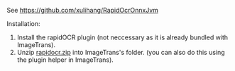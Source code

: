 See https://github.com/xulihang/RapidOcrOnnxJvm

Installation:

1. Install the rapidOCR plugin (not neccessary as it is already bundled with ImageTrans).
2. Unzip [rapidocr.zip](https://github.com/xulihang/RapidOcrOnnxJvm/releases/download/builds/rapidocr.zip) into ImageTrans's folder. (you can also do this using the plugin helper in ImageTrans).
